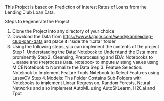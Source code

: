 This Project is based on Prediction of Interest Rates of Loans from the Lending Club Loan Data.

Steps to Regenerate the Project:
1. Clone the Project into any directory of your choice
2. Download the Data from https://www.kaggle.com/wendykan/lending-club-loan-data and place it inside the "Data" folder
3. Using the following steps, you can implement the contents of the project
   Step 1. Understanding the Data: Notebook to Understand the Data more prominently
   Step 2. Cleansing, Preprocessing and EDA: Notebooks to Cleanse and Preprocess Data.
                                             Notebook to impute Missing Values using MICE
                                             Notebook to Normalize the Data
   Step 3. Feature Selection: Notebook to Implement Feature Tools
                              Notebook to Select Features using LassoCV 
   Step 4. Models: This Folder Contains Sub-Folders with Notebooks to implement Linear Regression, Random Forests, Neural Networks
                   and also implement AutoML using AutoSKLearm, H20.ai and Tpot
                                    
